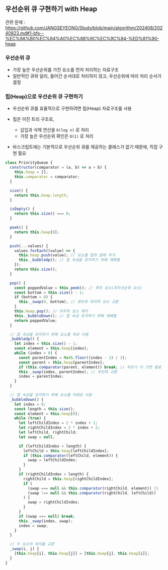 ## 우선순위 큐 구현하기 with Heap

관련 문제 : https://github.com/JANGSEYEONG/Study/blob/main/algorithm/202408/20240823.md#1-bfs--%EC%9A%B0%EC%84%A0%EC%88%9C%EC%9C%84-%ED%81%90-heap

### 우선순위 큐

- 가장 높은 우선순위를 가진 요소를 먼저 처리하는 자료구조
- 일반적인 큐와 달리, 들어간 순서대로 처리하지 않고, 우선순위에 따라 처리 순서가 결정

### 힙(Heap)으로 우선순위 큐 구현하기

- 우선순위 큐를 효율적으로 구현하려면 힙(Heap) 자료구조를 사용
- 힙은 이진 트리 구조로,

  - 삽입과 삭제 연산을 `O(log n)` 로 처리
  - 가장 높은 우선순위 확인은 `O(1)` 로 처리

- 바스크립트에는 기본적으로 우선순위 큐를 제공하는 클래스가 없기 때문에, 직접 구현 필요

```javascript
class PriorityQueue {
  constructor(comparator = (a, b) => a > b) {
    this.heap = [];
    this.comparator = comparator;
  }

  size() {
    return this.heap.length;
  }

  isEmpty() {
    return this.size() === 0;
  }

  peek() {
    return this.heap[0];
  }

  push(...values) {
    values.forEach((value) => {
      this.heap.push(value); // 요소를 힙의 끝에 추가
      this._bubbleUp(); // 힙 속성을 유지하기 위해 재배열
    });
    return this.size();
  }

  pop() {
    const poppedValue = this.peek(); // 루트 요소(최우선순위 요소)
    const bottom = this.size() - 1;
    if (bottom > 0) {
      this._swap(0, bottom); // 루트와 마지막 요소 교환
    }
    this.heap.pop(); // 마지막 요소 제거
    this._bubbleDown(); // 힙 속성 유지하기 위해 재배열
    return poppedValue;
  }

  // 힙 속성을 유지하기 위해 요소를 위로 이동
  _bubbleUp() {
    let index = this.size() - 1;
    const element = this.heap[index];
    while (index > 0) {
      const parentIndex = Math.floor((index - 1) / 2);
      const parent = this.heap[parentIndex];
      if (this.comparator(parent, element)) break; // 부모가 더 크면 종료
      this._swap(index, parentIndex); // 부모와 교환
      index = parentIndex;
    }
  }

  // 힙 속성을 유지하기 위해 요소를 아래로 이동
  _bubbleDown() {
    let index = 0;
    const length = this.size();
    const element = this.heap[0];
    while (true) {
      let leftChildIndex = 2 * index + 1;
      let rightChildIndex = 2 * index + 2;
      let leftChild, rightChild;
      let swap = null;

      if (leftChildIndex < length) {
        leftChild = this.heap[leftChildIndex];
        if (this.comparator(leftChild, element)) {
          swap = leftChildIndex;
        }
      }
      if (rightChildIndex < length) {
        rightChild = this.heap[rightChildIndex];
        if (
          (swap === null && this.comparator(rightChild, element)) ||
          (swap !== null && this.comparator(rightChild, leftChild))
        ) {
          swap = rightChildIndex;
        }
      }
      if (swap === null) break;
      this._swap(index, swap);
      index = swap;
    }
  }

  // 두 요소의 위치를 교환
  _swap(i, j) {
    [this.heap[i], this.heap[j]] = [this.heap[j], this.heap[i]];
  }
}
```
